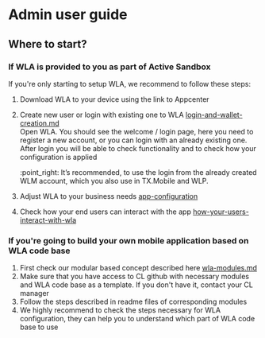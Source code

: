 # Admin user guide

## Where to start?

### If WLA is provided to you as part of Active Sandbox

If you're only starting to setup WLA, we recommend to follow these steps:

1. Download WLA to your device using the link to Appcenter
2.  Create new user or login with existing one to WLA [login-and-wallet-creation.md](login-and-wallet-creation.md "mention")\
    Open WLA. You should see the welcome / login page, here you need to register a new account, or you can login with an already existing one. After login you will be able to check functionality and to check how your configuration is applied

    :point\_right: It’s recommended, to use the login from the already created WLM account, which you also use in TX.Mobile and WLP.&#x20;
3. Adjust WLA to your business needs [app-configuration](app-configuration/ "mention")
4. Check how your end users can interact with the app [how-your-users-interact-with-wla](../how-your-users-interact-with-wla/ "mention")

### If you're going to build your own mobile application based on WLA code base

1. First check our modular based concept described here [wla-modules.md](wla-modules.md "mention")
2. Make sure that you have access to CL github with necessary modules and WLA code base as a template. If you don't have it, contact your CL manager
3. Follow the steps described in readme files of corresponding modules
4. We highly recommend to check the steps necessary for WLA configuration, they can help you to understand which part of WLA code base to use
